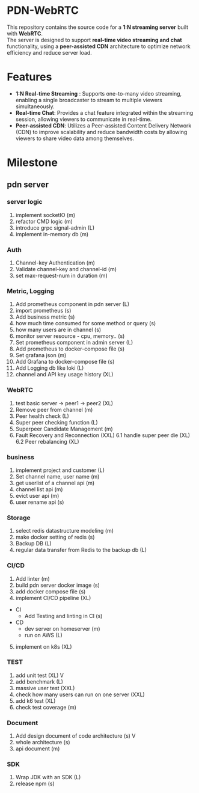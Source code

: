 # __PDN-WebRTC__

This repository contains the source code for a __1:N streaming server__ built with __WebRTC__.   
The server is designed to support __real-time video streaming and chat__ functionality, using a __peer-assisted CDN__ architecture to optimize network efficiency and reduce server load.

# Features

- __1:N Real-time Streaming__ : Supports one-to-many video streaming, enabling a single broadcaster to stream to multiple viewers simultaneously.
- __Real-time Chat__: Provides a chat feature integrated within the streaming session, allowing viewers to communicate in real-time.
- __Peer-assisted CDN__: Utilizes a Peer-assisted Content Delivery Network (CDN) to improve scalability and reduce bandwidth costs by allowing viewers to share video data among themselves.


# Milestone

## pdn server

### server logic
1. implement socketIO (m) 
2. refactor CMD logic (m)
3. introduce grpc signal-admin (L)
4. implement in-memory db (m)

### Auth 
1. Channel-key Authentication (m) 
2. Validate channel-key and channel-id (m)
3. set max-request-num in duration (m)

### Metric, Logging
1. Add prometheus component in pdn server (L) 
2. import prometheus (s)
3. Add business metric (s)
4. how much time consumed for some method or query (s)
5. how many users are in channel (s)
6. monitor server resource - cpu, memory.. (s)
7. Set prometheus component in admin server (L)
8. Add prometheus to docker-compose file (s)
9. Set grafana json (m)
10. Add Grafana to docker-compose file (s)
11. Add Logging db like loki (L)
12. channel and API key usage history (XL)

### WebRTC
1. test basic server -> peer1 -> peer2 (XL) 
2. Remove peer from channel (m) 
3. Peer health check (L) 
4. Super peer checking function (L)
5. Superpeer Candidate Management (m) 
6. Fault Recovery and Reconnection (XXL) 
6.1 handle super peer die (XL) 
6.2 Peer rebalancing (XL) 

### business
1. implement project and customer (L)
2. Set channel name, user name (m)
3. get userlist of a channel api (m)
4. channel list api (m)
5. evict user api (m)
6. user rename api (s)

### Storage 
1. select redis datastructure modeling (m)
2. make docker setting of redis (s)
3. Backup DB (L)
4. regular data transfer from Redis to the backup db (L)

### CI/CD
1. Add linter (m)
2. build pdn server docker image (s)
3. add docker compose file (s)
4. implement CI/CD pipeline (XL)
  - CI
    - Add Testing and linting in CI (s)
  - CD
    - dev server on homeserver (m)
    - run on AWS (L)
5. implement on k8s (XL)

### TEST
1. add unit test (XL) V
2. add benchmark (L)
3. massive user test (XXL)
4. check how many users can run on one server (XXL)
5. add k6 test (XL)
6. check test coverage (m)

### Document
1. Add design document of code architecture (s) V
2. whole architecture (s)
3. api document (m)

### SDK
1. Wrap JDK with an SDK (L)
2. release npm (s)

